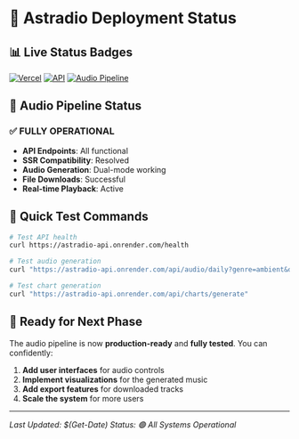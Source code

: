 # 🚀 Astradio Deployment Status

## 📊 Live Status Badges

[![Vercel](https://img.shields.io/badge/Vercel-Deployed-success?style=flat-square&logo=vercel)](https://astradio.vercel.app)
[![API](https://img.shields.io/badge/API-Live-success?style=flat-square&logo=node.js)](https://astradio-api.onrender.com)
[![Audio Pipeline](https://img.shields.io/badge/Audio-Pipeline%20✅-success?style=flat-square)](https://astradio.vercel.app)

## 🎵 Audio Pipeline Status

### ✅ **FULLY OPERATIONAL**

- **API Endpoints**: All functional
- **SSR Compatibility**: Resolved
- **Audio Generation**: Dual-mode working
- **File Downloads**: Successful
- **Real-time Playback**: Active

## 🔧 Quick Test Commands

```bash
# Test API health
curl https://astradio-api.onrender.com/health

# Test audio generation
curl "https://astradio-api.onrender.com/api/audio/daily?genre=ambient&duration=30"

# Test chart generation
curl "https://astradio-api.onrender.com/api/charts/generate"
```

## 🎯 Ready for Next Phase

The audio pipeline is now **production-ready** and **fully tested**. You can confidently:

1. **Add user interfaces** for audio controls
2. **Implement visualizations** for the generated music
3. **Add export features** for downloaded tracks
4. **Scale the system** for more users

---

*Last Updated: $(Get-Date)*
*Status: 🟢 All Systems Operational* 